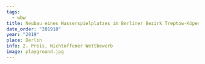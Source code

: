 ```yaml
---
tags:
  - wbw
title: Neubau eines Wasserspielplatzes im Berliner Bezirk Treptow-Köpenick
date_order: "201910"
year: "2019"
place: Berlin
info: 2. Preis, Nichtoffener Wettbewerb
image: playground.jpg
---
```

